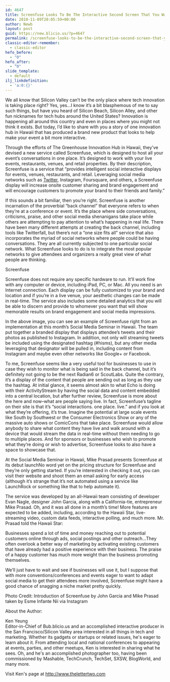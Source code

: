 ```yaml
---
id: 4647
title: Screenfuse Looks To Be The Interactive Second Screen That You Want For Your Event
date: 2010-11-09T20:05:59+00:00
author: Newb
layout: post
guid: https://new.blicio.us/?p=4647
permalink: /screenfuse-looks-to-be-the-interactive-second-screen-that-you-want-for-your-event/
classic-editor-remember:
  - classic-editor
hefo_before:
  - "0"
hefo_after:
  - "0"
slide_template:
  - default
ilj_linkdefinition:
  - 'a:0:{}'
---
```

We all know that Silicon Valley can’t be the only place where tech innovation is taking place right? Yes, yes…I know it’s a bit blasphemous of me to say such things, but have you heard of Silicon Beach, Silicon Alley, and other fun nicknames for tech hubs around the United States? Innovation is happening all around this country and even in places where you might not think it exists. But today, I’d like to share with you a story of one innovation hub in Hawaii that has produced a brand new product that looks to help make your event a bit more interactive.

Through the efforts of The Greenhouse Innovation Hub in Hawaii, they’ve devised a new service called Screenfuse, which is designed to host all your event’s conversations in one place. It’s designed to work with your live events, restaurants, venues, and retail properties. By their description, Screenfuse is a service that “provides intelligent social interactive displays for events, venues, restaurants, and retail. Leveraging social media networks such as [Twitter](https://new.blicio.us/how-to-promote-your-startup-using-twitter/), Instagram, Foursquare, and others, a Screenfuse display will increase onsite customer sharing and brand engagement and will encourage customers to promote your brand to their friends and family.”

If this sounds a bit familiar, then you’re right. Screenfuse is another incarnation of the proverbial “back channel” that everyone refers to when they’re at a conference or event. It’s the place where side conversations, criticisms, praise, and other social media shenanigans take place while others are attempting to pay attention to what’s happening in real life. There have been many different attempts at creating the back channel, including tools like Twitterfall, but there’s not a “one size fits all” service that also incorporates the myriad of social networks where people could be having conversations. They are all currently subjected to one particular social network. What Screenfuse looks to do is to integrate the most popular networks to give attendees and organizers a really great view of what people are thinking.

Screenfuse

Screenfuse does not require any specific hardware to run. It’ll work fine with any computer or device, including iPad, PC, or Mac. All you need is an Internet connection. Each display can be fully customized to your brand and location and if you’re in a live venue, your aesthetic changes can be made in real-time. The service also includes some detailed analytics that you will be able to discern and provide to whomever you want that will show memorable results on brand engagement and social media impressions.

In the above image, you can see an example of Screenfuse right from an implementation at this month’s Social Media Seminar in Hawaii. The team put together a branded display that displays attendee’s tweets and their photos as published to Instagram. In addition, not only will streaming tweets be included using the designated hashtag (#hisms), but any other media leveraging that designator will be pulled in, including content from Instagram and maybe even other networks like Google+ or Facebook.

To me, Screenfuse seems like a very useful tool for businesses to use in case they wish to monitor what is being said in the back channel, but it’s definitely not going to be the next Radian6 or ScoutLabs. Quite the contrary, it’s a display of the content that people are sending out as long as they use the hashtag. At initial glance, it seems almost akin to what Echo is doing with their ActivityStream by having the social data and content embedded into a central location, but after further review, Screenfuse is more about the here and now–what are people saying live. In fact, Screenfuse’s tagline on their site is that it’s “social interactions. one place. live.” and if you look at what they’re offering, it’s true. Imagine the potential at large scale events like South by Southwest or the Consumer Electronics Show or any of the massive auto shows or ComicCons that take place. Screenfuse would allow anybody to share what content they have live and walk around with a device that would stream the data in real-time without them needing to go to multiple places. And for sponsors or businesses who wish to promote what they’re doing or wish to advertise, Screenfuse looks to also have a space to showcase that.

At the Social Media Seminar in Hawaii, Mike Prasad presents Screenfuse at its debut launchNo word yet on the pricing structure for Screenfuse and they’re only getting started. If you’re interested in checking it out, you can visit their website and shoot them an email asking for early access (although it’s strange that it’s not automated using a service like LaunchRock or something like that to help automate it).

The service was developed by an all-Hawaii team consisting of developer Evan Nagle, designer John Garcia, along with a California-tie, entrepreneur Mike Prasad. Oh, and it was all done in a month’s time! More features are expected to be added, including, according to the Hawaii Star, live-streaming video, custom data feeds, interactive polling, and much more. Mr. Prasad told the Hawaii Star:

Businesses spend a lot of time and money reaching out to potential customers online through ads, social postings and other outreach…They often overlook a better way of marketing by activating existing customers that have already had a positive experience with their business. The praise of a happy customer has much more weight than the business promoting themselves.

We’ll just have to wait and see if businesses will use it, but I suppose that with more conventions/conferences and events eager to want to adapt social media to get their attendees more involved, Screenfuse might have a good chance of snagging a niche market pretty quickly.

Photo Credit: Introduction of Screenfuse by John Garcia and Mike Prasad taken by Esme Infante Nii via Instagram

About the Author:

Ken Yeung  
Editor-in-Chief of Bub.blicio.us and an accomplished interactive producer in the San Francisco/Silicon Valley area interested in all things in tech and marketing. Whether its gadgets or startups or related issues, he's eager to learn about it. From attending local and national conferences to appearing at events, parties, and other meetups, Ken is interested in sharing what he sees. Oh, and he's an accomplished photographer too, having been commissioned by Mashable, TechCrunch, TechSet, SXSW, BlogWorld, and many more.

Visit Ken's page at <http://www.thelettertwo.com>